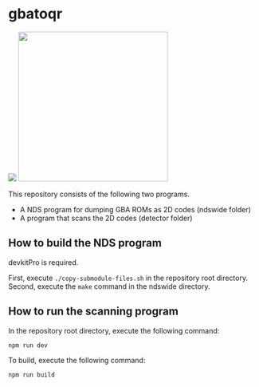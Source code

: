 # gbatoqr

<img src="https://user-images.githubusercontent.com/823043/72662760-4e9c6380-3a2e-11ea-859a-1cf0862881a1.png"> <img src="https://user-images.githubusercontent.com/823043/72662755-48a68280-3a2e-11ea-8aee-006d0c7217be.png" width="300">

This repository consists of the following two programs.

* A NDS program for dumping GBA ROMs as 2D codes (ndswide folder)
* A program that scans the 2D codes (detector folder)

## How to build the NDS program

devkitPro is required.

First, execute `./copy-submodule-files.sh` in the repository root directory.
Second, execute the `make` command in the ndswide directory.

## How to run the scanning program

In the repository root directory, execute the following command:
```
npm run dev
```

To build, execute the following command:
```
npm run build
```
